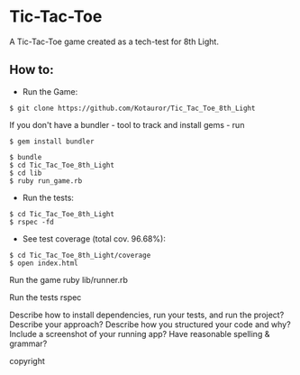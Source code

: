 # Tic-Tac-Toe

A Tic-Tac-Toe game created as a tech-test for 8th Light.

## How to:

* Run the Game:

```plain
$ git clone https://github.com/Kotauror/Tic_Tac_Toe_8th_Light
```
If you don't have a bundler - tool to track and install gems - run
```plain
$ gem install bundler
```
```plain
$ bundle
$ cd Tic_Tac_Toe_8th_Light
$ cd lib
$ ruby run_game.rb
```

* Run the tests:

```plain  
$ cd Tic_Tac_Toe_8th_Light
$ rspec -fd
```

* See test coverage (total cov. 96.68%):

```plain
$ cd Tic_Tac_Toe_8th_Light/coverage
$ open index.html
```



Run the game ruby lib/runner.rb

Run the tests rspec


Describe how to install dependencies, run your tests, and run the project?
Describe your approach?
Describe how you structured your code and why?
Include a screenshot of your running app?
Have reasonable spelling & grammar?


copyright
